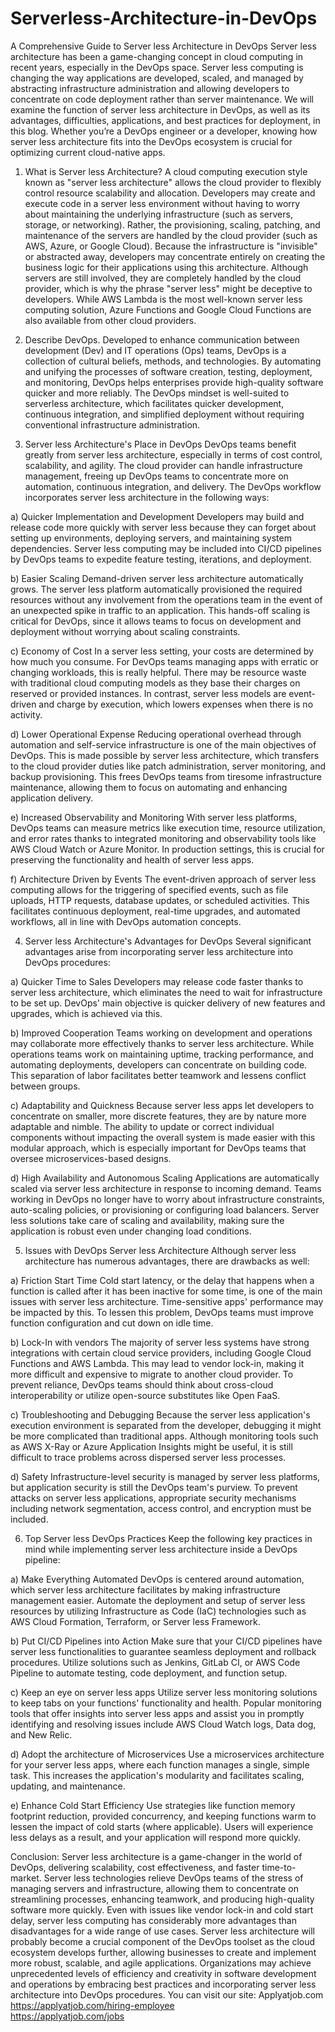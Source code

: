 # Serverless-Architecture-in-DevOps
A Comprehensive Guide to Server less Architecture in DevOps
Server less architecture has been a game-changing concept in cloud computing in recent years, especially in the DevOps space. Server less computing is changing the way applications are developed, scaled, and managed by abstracting infrastructure administration and allowing developers to concentrate on code deployment rather than server maintenance. We will examine the function of server less architecture in DevOps, as well as its advantages, difficulties, applications, and best practices for deployment, in this blog. Whether you’re a DevOps engineer or a developer, knowing how server less architecture fits into the DevOps ecosystem is crucial for optimizing current cloud-native apps.

1. What is Server less Architecture?
A cloud computing execution style known as "server less architecture" allows the cloud provider to flexibly control resource scalability and allocation. Developers may create and execute code in a server less environment without having to worry about maintaining the underlying infrastructure (such as servers, storage, or networking). Rather, the provisioning, scaling, patching, and maintenance of the servers are handled by the cloud provider (such as AWS, Azure, or Google Cloud). Because the infrastructure is "invisible" or abstracted away, developers may concentrate entirely on creating the business logic for their applications using this architecture. Although servers are still involved, they are completely handled by the cloud provider, which is why the phrase "server less" might be deceptive to developers. While AWS Lambda is the most well-known server less computing solution, Azure Functions and Google Cloud Functions are also available from other cloud providers.

2. Describe DevOps.
Developed to enhance communication between development (Dev) and IT operations (Ops) teams, DevOps is a collection of cultural beliefs, methods, and technologies. By automating and unifying the processes of software creation, testing, deployment, and monitoring, DevOps helps enterprises provide high-quality software quicker and more reliably. The DevOps mindset is well-suited to serverless architecture, which facilitates quicker development, continuous integration, and simplified deployment without requiring conventional infrastructure administration.

3. Server less Architecture's Place in DevOps
DevOps teams benefit greatly from server less architecture, especially in terms of cost control, scalability, and agility. The cloud provider can handle infrastructure management, freeing up DevOps teams to concentrate more on automation, continuous integration, and delivery.
The DevOps workflow incorporates server less architecture in the following ways:

a) Quicker Implementation and Development
Developers may build and release code more quickly with server less because they can forget about setting up environments, deploying servers, and maintaining system dependencies. Server less computing may be included into CI/CD pipelines by DevOps teams to expedite feature testing, iterations, and deployment.

b) Easier Scaling
Demand-driven server less architecture automatically grows. The server less platform automatically provisioned the required resources without any involvement from the operations team in the event of an unexpected spike in traffic to an application. This hands-off scaling is critical for DevOps, since it allows teams to focus on development and deployment without worrying about scaling constraints.

c) Economy of Cost
In a server less setting, your costs are determined by how much you consume. For DevOps teams managing apps with erratic or changing workloads, this is really helpful. There may be resource waste with traditional cloud computing models as they base their charges on reserved or provided instances. In contrast, server less models are event-driven and charge by execution, which lowers expenses when there is no activity.

d) Lower Operational Expense
Reducing operational overhead through automation and self-service infrastructure is one of the main objectives of DevOps. This is made possible by server less architecture, which transfers to the cloud provider duties like patch administration, server monitoring, and backup provisioning. This frees DevOps teams from tiresome infrastructure maintenance, allowing them to focus on automating and enhancing application delivery.

e) Increased Observability and Monitoring
With server less platforms, DevOps teams can measure metrics like execution time, resource utilization, and error rates thanks to integrated monitoring and observability tools like AWS Cloud Watch or Azure Monitor. In production settings, this is crucial for preserving the functionality and health of server less apps.

f) Architecture Driven by Events
The event-driven approach of server less computing allows for the triggering of specified events, such as file uploads, HTTP requests, database updates, or scheduled activities. This facilitates continuous deployment, real-time upgrades, and automated workflows, all in line with DevOps automation concepts.

4. Server less Architecture's Advantages for DevOps
Several significant advantages arise from incorporating server less architecture into DevOps procedures:

a) Quicker Time to Sales
Developers may release code faster thanks to server less architecture, which eliminates the need to wait for infrastructure to be set up. DevOps' main objective is quicker delivery of new features and upgrades, which is achieved via this.

b) Improved Cooperation
Teams working on development and operations may collaborate more effectively thanks to server less architecture. While operations teams work on maintaining uptime, tracking performance, and automating deployments, developers can concentrate on building code. This separation of labor facilitates better teamwork and lessens conflict between groups.

c) Adaptability and Quickness
Because server less apps let developers to concentrate on smaller, more discrete features, they are by nature more adaptable and nimble. The ability to update or correct individual components without impacting the overall system is made easier with this modular approach, which is especially important for DevOps teams that oversee microservices-based designs.

d) High Availability and Autonomous Scaling
Applications are automatically scaled via server less architecture in response to incoming demand. Teams working in DevOps no longer have to worry about infrastructure constraints, auto-scaling policies, or provisioning or configuring load balancers. Server less solutions take care of scaling and availability, making sure the application is robust even under changing load conditions.

5. Issues with DevOps Server less Architecture
Although server less architecture has numerous advantages, there are drawbacks as well:

a) Friction Start Time
Cold start latency, or the delay that happens when a function is called after it has been inactive for some time, is one of the main issues with server less architecture. Time-sensitive apps' performance may be impacted by this. To lessen this problem, DevOps teams must improve function configuration and cut down on idle time.

b) Lock-In with vendors
The majority of server less systems have strong integrations with certain cloud service providers, including Google Cloud Functions and AWS Lambda. This may lead to vendor lock-in, making it more difficult and expensive to migrate to another cloud provider. To prevent reliance, DevOps teams should think about cross-cloud interoperability or utilize open-source substitutes like Open FaaS.

c) Troubleshooting and Debugging
Because the server less application's execution environment is separated from the developer, debugging it might be more complicated than traditional apps. Although monitoring tools such as AWS X-Ray or Azure Application Insights might be useful, it is still difficult to trace problems across dispersed server less processes.

d) Safety
Infrastructure-level security is managed by server less platforms, but application security is still the DevOps team's purview. To prevent attacks on server less applications, appropriate security mechanisms including network segmentation, access control, and encryption must be included.

6. Top Server less DevOps Practices
Keep the following key practices in mind while implementing server less architecture inside a DevOps pipeline:

a) Make Everything Automated
DevOps is centered around automation, which server less architecture facilitates by making infrastructure management easier. Automate the deployment and setup of server less resources by utilizing Infrastructure as Code (IaC) technologies such as AWS Cloud Formation, Terraform, or Server less Framework.

b) Put CI/CD Pipelines into Action
Make sure that your CI/CD pipelines have server less functionalities to guarantee seamless deployment and rollback procedures. Utilize solutions such as Jenkins, GitLab CI, or AWS Code Pipeline to automate testing, code deployment, and function setup.

c) Keep an eye on server less apps
Utilize server less monitoring solutions to keep tabs on your functions' functionality and health. Popular monitoring tools that offer insights into server less apps and assist you in promptly identifying and resolving issues include AWS Cloud Watch logs, Data dog, and New Relic.

d) Adopt the architecture of Microservices
Use a microservices architecture for your server less apps, where each function manages a single, simple task. This increases the application's modularity and facilitates scaling, updating, and maintenance.

e) Enhance Cold Start Efficiency
Use strategies like function memory footprint reduction, provided concurrency, and keeping functions warm to lessen the impact of cold starts (where applicable). Users will experience less delays as a result, and your application will respond more quickly.

Conclusion:
Server less architecture is a game-changer in the world of DevOps, delivering scalability, cost effectiveness, and faster time-to-market. Server less technologies relieve DevOps teams of the stress of managing servers and infrastructure, allowing them to concentrate on streamlining processes, enhancing teamwork, and producing high-quality software more quickly. Even with issues like vendor lock-in and cold start delay, server less computing has considerably more advantages than disadvantages for a wide range of use cases. Server less architecture will probably become a crucial component of the DevOps toolset as the cloud ecosystem develops further, allowing businesses to create and implement more robust, scalable, and agile applications. Organizations may achieve unprecedented levels of efficiency and creativity in software development and operations by embracing best practices and incorporating server less architecture into DevOps procedures.
You can visit our site: Applyatjob.com<br>
 https://applyatjob.com/hiring-employee<br>
https://applyatjob.com/jobs
